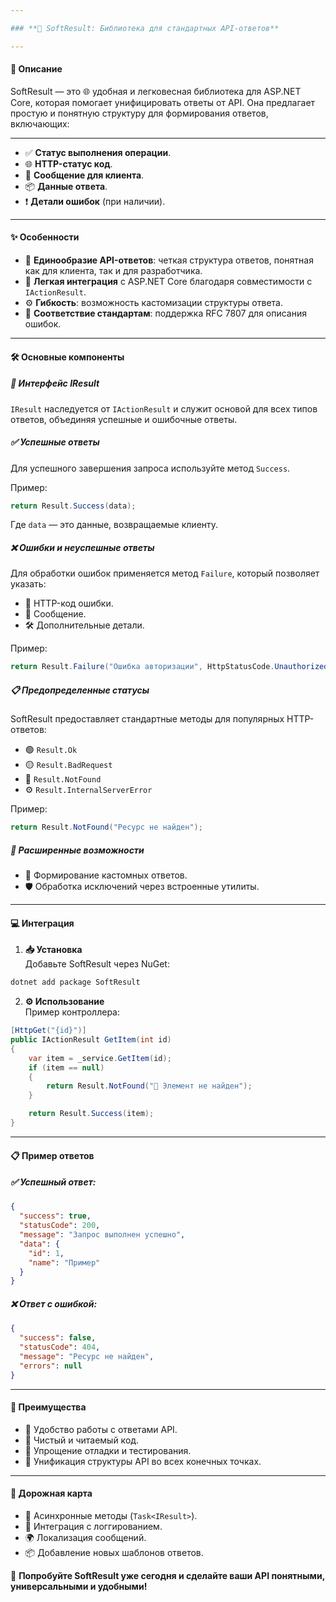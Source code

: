 ```yaml
---

### **🌟 SoftResult: Библиотека для стандартных API-ответов**

---
```


#### **📖 Описание**  

SoftResult — это 🌐 удобная и легковесная библиотека для ASP.NET Core, которая помогает унифицировать ответы от API. Она предлагает простую и понятную структуру для формирования ответов, включающих:  

---

- ✅ **Статус выполнения операции**.  
- 🌐 **HTTP-статус код**.  
- 📝 **Сообщение для клиента**.  
- 📦 **Данные ответа**.  
- ❗ **Детали ошибок** (при наличии).  

---

#### **✨ Особенности**  
- 🔄 **Единообразие API-ответов**: четкая структура ответов, понятная как для клиента, так и для разработчика.  
- 🚀 **Легкая интеграция** с ASP.NET Core благодаря совместимости с `IActionResult`.  
- ⚙️ **Гибкость**: возможность кастомизации структуры ответа.  
- 📜 **Соответствие стандартам**: поддержка RFC 7807 для описания ошибок.  

---

#### **🛠️ Основные компоненты**

##### **🔗 Интерфейс IResult**  
`IResult` наследуется от `IActionResult` и служит основой для всех типов ответов, объединяя успешные и ошибочные ответы.  

##### **✅ Успешные ответы**  
Для успешного завершения запроса используйте метод `Success`.  

Пример:  
```csharp
return Result.Success(data);
```
Где `data` — это данные, возвращаемые клиенту.  

##### **❌ Ошибки и неуспешные ответы**  
Для обработки ошибок применяется метод `Failure`, который позволяет указать:  
- 📜 HTTP-код ошибки.  
- 📝 Сообщение.  
- 🛠️ Дополнительные детали.  

Пример:  
```csharp
return Result.Failure("Ошибка авторизации", HttpStatusCode.Unauthorized);
```

##### **📋 Предопределенные статусы**  
SoftResult предоставляет стандартные методы для популярных HTTP-ответов:  
- 🟢 `Result.Ok`  
- 🟡 `Result.BadRequest`  
- 🔴 `Result.NotFound`  
- ⚙️ `Result.InternalServerError`  

Пример:  
```csharp
return Result.NotFound("Ресурс не найден");
```

##### **🔧 Расширенные возможности**  
- 🧰 Формирование кастомных ответов.  
- 🛡️ Обработка исключений через встроенные утилиты.  

---

#### **💻 Интеграция**

1. **📥 Установка**  
Добавьте SoftResult через NuGet:  
```bash
dotnet add package SoftResult
```

2. **⚙️ Использование**  
Пример контроллера:  
```csharp
[HttpGet("{id}")]
public IActionResult GetItem(int id)
{
    var item = _service.GetItem(id);
    if (item == null)
    {
        return Result.NotFound("🛑 Элемент не найден");
    }

    return Result.Success(item);
}
```

---

#### **📋 Пример ответов**

##### ✅ Успешный ответ:
```json
{
  "success": true,
  "statusCode": 200,
  "message": "Запрос выполнен успешно",
  "data": {
    "id": 1,
    "name": "Пример"
  }
}
```

##### ❌ Ответ с ошибкой:
```json
{
  "success": false,
  "statusCode": 404,
  "message": "Ресурс не найден",
  "errors": null
}
```

---

#### **🎯 Преимущества**

- 🤝 Удобство работы с ответами API.  
- 🧹 Чистый и читаемый код.  
- 🔎 Упрощение отладки и тестирования.  
- 🌟 Унификация структуры API во всех конечных точках.  

---

#### **🚀 Дорожная карта**  

- 🔄 Асинхронные методы (`Task<IResult>`).  
- 📝 Интеграция с логгированием.  
- 🌍 Локализация сообщений.  
- 📦 Добавление новых шаблонов ответов.  

🎉 **Попробуйте SoftResult уже сегодня и сделайте ваши API понятными, универсальными и удобными!**
